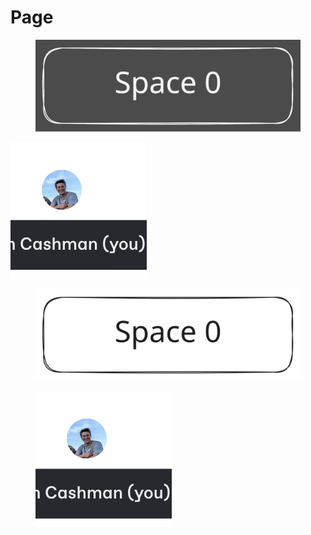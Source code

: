 # Page

<figure><img src=".gitbook/assets/darkmode.svg" alt=""><figcaption></figcaption></figure>

![](<.gitbook/assets/CleanShot 2024-05-30 at 13.24.34@2x.png>)



<figure><img src=".gitbook/assets/lightmode.svg" alt=""><figcaption></figcaption></figure>

<figure><img src=".gitbook/assets/CleanShot 2024-05-30 at 13.24.34@2x.png" alt=""><figcaption></figcaption></figure>
